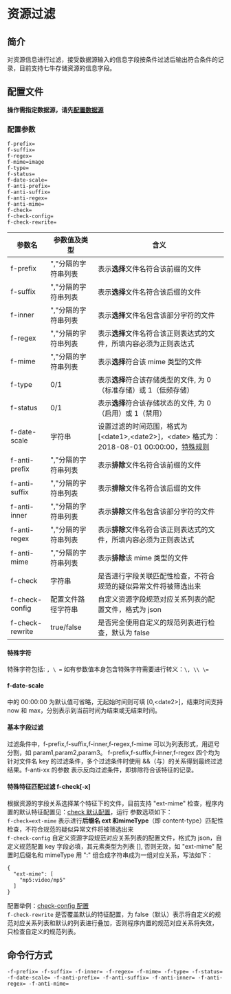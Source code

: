 # 资源过滤

## 简介
对资源信息进行过滤，接受数据源输入的信息字段按条件过滤后输出符合条件的记录，目前支持七牛存储资源的信息字段。  

## 配置文件
**操作需指定数据源，请先[配置数据源](../docs/datasource.md)**  

### 配置参数
```
f-prefix=
f-suffix=
f-regex=
f-mime=image
f-type=
f-status=
f-date-scale=
f-anti-prefix=
f-anti-suffix=
f-anti-regex=
f-anti-mime=
f-check=
f-check-config=
f-check-rewrite=
```  
|参数名|参数值及类型 | 含义|  
|-----|-------|-----|  
|f-prefix| ","分隔的字符串列表| 表示**选择**文件名符合该前缀的文件|  
|f-suffix| ","分隔的字符串列表| 表示**选择**文件名符合该后缀的文件|  
|f-inner| ","分隔的字符串列表| 表示**选择**文件名包含该部分字符的文件|  
|f-regex| ","分隔的字符串列表| 表示**选择**文件名符合该正则表达式的文件，所填内容必须为正则表达式|  
|f-mime| ","分隔的字符串列表| 表示**选择**符合该 mime 类型的文件|  
|f-type| 0/1| 表示**选择**符合该存储类型的文件, 为 0（标准存储）或 1（低频存储）|  
|f-status| 0/1| 表示**选择**符合该存储状态的文件, 为 0（启用）或 1（禁用）|  
|f-date-scale| 字符串| 设置过滤的时间范围，格式为 [\<date1\>,\<date2\>]，\<date\> 格式为：2018-08-01 00:00:00，[特殊规则](#f-date-scale)|  
|f-anti-prefix| ","分隔的字符串列表| 表示**排除**文件名符合该前缀的文件|  
|f-anti-suffix| ","分隔的字符串列表| 表示**排除**文件名符合该后缀的文件|  
|f-anti-inner| ","分隔的字符串列表| 表示**排除**文件名包含该部分字符的文件|  
|f-anti-regex| ","分隔的字符串列表| 表示**排除**文件名符合该正则表达式的文件，所填内容必须为正则表达式|  
|f-anti-mime| ","分隔的字符串列表| 表示**排除**该 mime 类型的文件|  
|f-check|字符串| 是否进行字段关联匹配性检查，不符合规范的疑似异常文件将被筛选出来|  
|f-check-config|配置文件路径字符串|自定义资源字段规范对应关系列表的配置文件，格式为 json|  
|f-check-rewrite|true/false|是否完全使用自定义的规范列表进行检查，默认为 false|  

#### 特殊字符
特殊字符包括: `, \ =` 如有参数值本身包含特殊字符需要进行转义：`\, \\ \=`  

#### f-date-scale
<date> 中的 00:00:00 为默认值可省略，无起始时间则可填 [0,\<date2\>]，结束时间支持 now 和 max，分别表示到当前时间为结束或无结束时间。  

#### 基本字段过滤  
过滤条件中，f-prefix,f-suffix,f-inner,f-regex,f-mime 可以为列表形式，用逗号分割，如 param1,param2,param3。
f-prefix,f-suffix,f-inner,f-regex 四个均为针对文件名 key 的过滤条件，多个过滤条件时使用 &&（与）的关系得到最终过滤结果。f-anti-xx 的参数
表示反向过滤条件，即排除符合该特征的记录。  

#### 特殊特征匹配过滤 f-check[-x]  
根据资源的字段关系选择某个特征下的文件，目前支持 "ext-mime" 检查，程序内置的默认特征配置见：[check 默认配置](../resources/check.json)，运行
参数选项如下：  
`f-check=ext-mime` 表示进行**后缀名 ext **和**mimeType**（即 content-type）匹配性检查，不符合规范的疑似异常文件将被筛选出来  
`f-check-config` 自定义资源字段规范对应关系列表的配置文件，格式为 json，自定义规范配置 key 字段必填，其元素类型为列表 [], 否则无效，如
"ext-mime" 配置时后缀名和 mimeType 用 ":" 组合成字符串成为一组对应关系，写法如下：  
```
{
  "ext-mime": [
    "mp5:video/mp5"
  ]
}
```  
配置举例：[check-config 配置](../resources/check-config.json)  
`f-check-rewrite` 是否覆盖默认的特征配置，为 false（默认）表示将自定义的规范对应关系列表和默认的列表进行叠加，否则程序内置的规范对应关系将失效，
只检查自定义的规范列表。  

## 命令行方式
```
-f-prefix= -f-suffix= -f-inner= -f-regex= -f-mime= -f-type= -f-status= -f-date-scale= -f-anti-prefix= -f-anti-suffix= -f-anti-inner= -f-anti-regex= -f-anti-mime=
```
